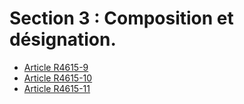 # Section 3 : Composition et désignation.

* [Article R4615-9](./LEGIARTI000026886594.md)
* [Article R4615-10](./LEGIARTI000025421899.md)
* [Article R4615-11](./LEGIARTI000026886596.md)
